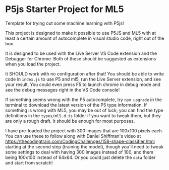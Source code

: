 # P5js Starter Project for ML5

Template for trying out some machine learning with P5js!

This project is designed to make it possible to use P5JS and ML5 with at least a certain amount of autocomplete in visual studio code, right out of the box.

It is designed to be used with the Live Server VS Code extension and the Debugger for Chrome. Both of these should be suggested as extensions when you load the project.

It SHOULD work with no configuration after that! You should be able to write code in `index.js` to use P5 and ml5, run the Live Server extension, and see your result. You could even press F5 to launch chrome in debug mode and see the debug messages right in the VS Code console!

If something seems wrong with the P5 autocomplete, try `npm upgrade` in the terminal to download the latest version of the P5 type information. If something is wrong with ML5, you may be out of luck; you can find the type definitions in the `types/ml5.d.ts` folder if you want to tweak them, but they are only a rough draft. It should be enough for most purposes.

I have pre-loaded the project with 300 images that are 100x100 pixels each. You can use these to follow along with Daniel Shiffman's video at https://thecodingtrain.com/CodingChallenges/158-shape-classifier.html starting at the second step (training the model), though you'll need to tweak some settings to deal with having 300 images instead of 100, and them being 100x100 instead of 64x64. Or you could just delete the `data` folder and start from scratch!